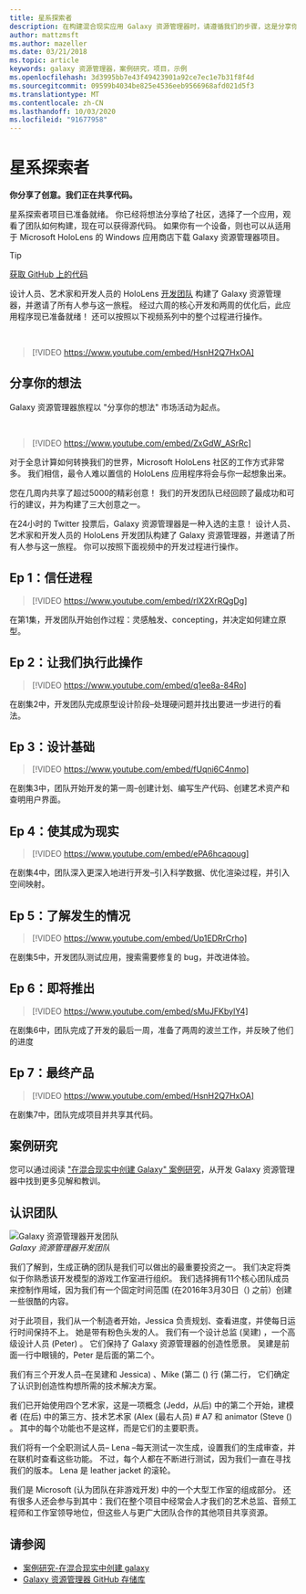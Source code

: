```yaml
---
title: 星系探索者
description: 在构建混合现实应用 Galaxy 资源管理器时，请遵循我们的步骤，这是分享你的想法市场活动的获奖者。
author: mattzmsft
ms.author: mazeller
ms.date: 03/21/2018
ms.topic: article
keywords: galaxy 资源管理器，案例研究，项目，示例
ms.openlocfilehash: 3d3995bb7e43f49423901a92ce7ec1e7b31f8f4d
ms.sourcegitcommit: 09599b4034be825e4536eeb9566968afd021d5f3
ms.translationtype: MT
ms.contentlocale: zh-CN
ms.lasthandoff: 10/03/2020
ms.locfileid: "91677958"
---
```

# <a name="galaxy-explorer"></a>星系探索者

**你分享了创意。我们正在共享代码。**

星系探索者项目已准备就绪。 你已经将想法分享给了社区，选择了一个应用，观看了团队如何构建，现在可以获得源代码。 如果你有一个设备，则也可以从适用于 Microsoft HoloLens 的 Windows 应用商店下载 Galaxy 资源管理器项目。
>[!TIP]
>[获取 GitHub 上的代码](https://github.com/Microsoft/GalaxyExplorer)

设计人员、艺术家和开发人员的 HoloLens [开发团队](galaxy-explorer.md#meet-the-team) 构建了 Galaxy 资源管理器，并邀请了所有人参与这一旅程。 经过六周的核心开发和两周的优化后，此应用程序现已准备就绪！ 还可以按照以下视频系列中的整个过程进行操作。

<br>

>[!VIDEO https://www.youtube.com/embed/HsnH2Q7HxOA]

## <a name="share-your-idea"></a>分享你的想法

Galaxy 资源管理器旅程以 "分享你的想法" 市场活动为起点。

<br>

>[!VIDEO https://www.youtube.com/embed/ZxGdW_ASrRc]

对于全息计算如何转换我们的世界，Microsoft HoloLens 社区的工作方式非常多。 我们相信，最令人难以置信的 HoloLens 应用程序将会与你一起想象出来。

您在几周内共享了超过5000的精彩创意！ 我们的开发团队已经回顾了最成功和可行的建议，并为构建了三大创意之一。

在24小时的 Twitter 投票后，Galaxy 资源管理器是一种入选的主意！ 设计人员、艺术家和开发人员的 HoloLens 开发团队构建了 Galaxy 资源管理器，并邀请了所有人参与这一旅程。 你可以按照下面视频中的开发过程进行操作。

## <a name="ep-1-trust-the-process"></a>Ep 1：信任进程

>[!VIDEO https://www.youtube.com/embed/rIX2XrRQgDg]

在第1集，开发团队开始创作过程：灵感触发、concepting，并决定如何建立原型。

## <a name="ep-2-lets-do-this"></a>Ep 2：让我们执行此操作

>[!VIDEO https://www.youtube.com/embed/q1ee8a-84Ro]

在剧集2中，开发团队完成原型设计阶段–处理硬问题并找出要进一步进行的看法。

## <a name="ep-3-laying-foundations"></a>Ep 3：设计基础

>[!VIDEO https://www.youtube.com/embed/fUqni6C4nmo]

在剧集3中，团队开始开发的第一周–创建计划、编写生产代码、创建艺术资产和查明用户界面。

## <a name="ep-4-make-it-real"></a>Ep 4：使其成为现实

>[!VIDEO https://www.youtube.com/embed/ePA6hcaqoug]

在剧集4中，团队深入更深入地进行开发–引入科学数据、优化渲染过程，并引入空间映射。

## <a name="ep-5-see-what-happens"></a>Ep 5：了解发生的情况

>[!VIDEO https://www.youtube.com/embed/Up1EDRrCrho]

在剧集5中，开发团队测试应用，搜索需要修复的 bug，并改进体验。

## <a name="ep-6-coming-to-life"></a>Ep 6：即将推出

>[!VIDEO https://www.youtube.com/embed/sMuJFKbylY4]

在剧集6中，团队完成了开发的最后一周，准备了两周的波兰工作，并反映了他们的进度

## <a name="ep-7-the-final-product"></a>Ep 7：最终产品

>[!VIDEO https://www.youtube.com/embed/HsnH2Q7HxOA]

在剧集7中，团队完成项目并共享其代码。

## <a name="case-study"></a>案例研究

您可以通过阅读 ["在混合现实中创建 Galaxy" 案例研究](../../out-of-scope/case-study-creating-a-galaxy-in-mixed-reality.md)，从开发 Galaxy 资源管理器中找到更多见解和教训。

## <a name="meet-the-team"></a>认识团队

![Galaxy 资源管理器开发团队](images/syiteampic.jpg)<br>
*Galaxy 资源管理器开发团队*

我们了解到，生成正确的团队是我们可以做出的最重要投资之一。 我们决定将类似于你熟悉该开发模型的游戏工作室进行组织。 我们选择拥有11个核心团队成员来控制作用域，因为我们有一个固定时间范围 (在2016年3月30日（) 之前）创建一些很酷的内容。

对于此项目，我们从一个制造者开始，Jessica 负责规划、查看进度，并使每日运行时间保持不上。 她是带有粉色头发的人。 我们有一个设计总监 (吴建) ，一个高级设计人员 (Peter) 。 它们保持了 Galaxy 资源管理器的创造性愿景。 吴建是前面一行中眼镜的，Peter 是后面的第二个。

我们有三个开发人员–在吴建和 Jessica) 、Mike (第二 () 行 (第二行， 它们确定了认识到创造性构想所需的技术解决方案。

我们已开始使用四个艺术家，这是一项概念 (Jedd，从后) 中的第二个开始，建模者 (在后) 中的第三方、技术艺术家 (Alex (最右人员) # A7 和 animator (Steve () 。 其中的每个功能也不是这样，而是它们的主要职责。

我们将有一个全职测试人员– Lena –每天测试一次生成，设置我们的生成审查，并在联机时查看这些功能。 不过，每个人都在不断进行测试，因为我们一直在寻找我们的版本。 Lena 是 leather jacket 的滚轮。

我们是 Microsoft (认为团队在非游戏开发) 中的一个大型工作室的组成部分。 还有很多人还会参与到其中：我们在整个项目中经常会人才我们的艺术总监、音频工程师和工作室领导地位，但这些人与更广大团队合作的其他项目共享资源。

## <a name="see-also"></a>请参阅
* [案例研究-在混合现实中创建 galaxy](../../out-of-scope/case-study-creating-a-galaxy-in-mixed-reality.md)
* [Galaxy 资源管理器 GitHub 存储库](https://github.com/Microsoft/GalaxyExplorer)
